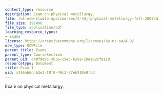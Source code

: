 ```yaml
---
content_type: resource
description: Exam on physical metallurgy.
file: /ol-ocw-studio-app/courses/3-40j-physical-metallurgy-fall-2009/a766ab6db3e3f8f049c377eb910e0fcd_MIT3_40JF09_exam1.pdf
file_size: 191496
file_type: application/pdf
learning_resource_types:
- Exams
license: https://creativecommons.org/licenses/by-nc-sa/4.0/
ocw_type: OCWFile
parent_title: Exams
parent_type: CourseSection
parent_uid: d49f9d9c-3036-c5e3-6299-1be182cfa110
resourcetype: Document
title: Exam I
uid: a766ab6d-b3e3-f8f0-49c3-77eb910e0fcd
---
```

Exam on physical metallurgy.
